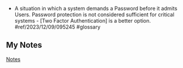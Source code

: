 - A situation in which a system demands a Password before it admits Users. Password protection is not considered sufficient for critical systems - [Two Factor Authentication] is a better option. #ref/2023/12/09/095245 #glossary
## My Notes
[Notes](mynotes/password-protected-notes.md)
